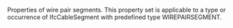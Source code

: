 Properties of wire pair segments. This property set is applicable to a type or occurrence of IfcCableSegment with predefined type WIREPAIRSEGMENT.